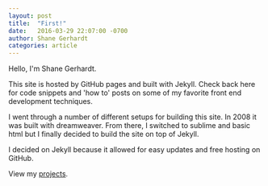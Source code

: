 ```yaml
---
layout: post
title:  "First!"
date:   2016-03-29 22:07:00 -0700
author: Shane Gerhardt
categories: article
---
```

Hello, I'm Shane Gerhardt.

This site is hosted by GitHub pages and built with Jekyll. Check back here
for code snippets and 'how to' posts on some of my favorite front end development
techniques.

I went through a number of different setups for building this site. In 2008 it was built with dreamweaver. From there, I switched to sublime and basic html but I finally decided to build the site on top of Jekyll.

I decided on Jekyll because it allowed for easy updates and free hosting on GitHub.

View my [projects][projects].

[projects]: https://www.shanegerhardt.com/projects
